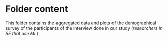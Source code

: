 # Folder content
This folder contains the aggregated data and plots of the demographical survey of the participants of the interview done in our study (_researchers in SE that use ML_)

